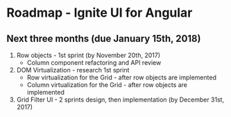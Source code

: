 # Roadmap - Ignite UI for Angular

## Next three months (due January 15th, 2018)

1. Row objects - 1st sprint (by November 20th, 2017)
	* Column component refactoring and API review
2. DOM Virtualization - research 1st sprint
	* Row virtualization for the Grid - after row objects are implemented
	* Column virtualization for the Grid - after row objects are implemented
3. Grid Filter UI - 2 sprints design, then implementation (by December 31st, 2017)